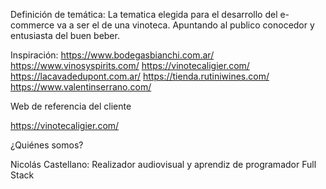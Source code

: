 Definición de temática:
La tematica elegida para el desarrollo del e-commerce va a ser el de una vinoteca.
Apuntando al publico conocedor y entusiasta del buen beber.

Inspiración:
https://www.bodegasbianchi.com.ar/
https://www.vinosyspirits.com/
https://vinotecaligier.com/
https://lacavadedupont.com.ar/
https://tienda.rutiniwines.com/
https://www.valentinserrano.com/

Web de referencia del cliente

https://vinotecaligier.com/

¿Quiénes somos?

Nicolás Castellano: Realizador audiovisual y aprendiz de programador Full Stack